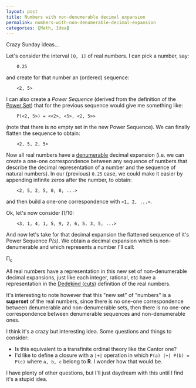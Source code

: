 ```yaml
---
layout: post
title: Numbers with non-denumerable decimal expansion 
permalink: numbers-with-non-denumerable-decimal-expansion
categories: [Math, Idea]
---
```


Crazy Sunday ideas...

Let's consider the interval `[0, 1]` of real numbers. I can pick a
number, say:

        0.25

and create for that number an (ordered) sequence:

        <2, 5>

I can also create a *Power Sequence* (derived from the definition of the
[Power Set](http://en.wikipedia.org/wiki/Power_set)) that for the
previous sequence would give me something like:

        P(<2, 5>) = <<2>, <5>, <2, 5>>

(note that there is no empty set in the new Power Sequence). We
can finally flatten the sequence to obtain:

        <2, 5, 2, 5>

Now all real numbers have a [denumerable](http://en.wikipedia.org/wiki/Denumerable_set)
decimal expansion (i.e. we can create a one-one correspondence between
any sequence of numbers that describe the decimal representation of a number and the sequence
of natural numbers). In our (previous) `0.25` case, we could make it easier by
appending infinite zeros after the number, to obtain:

        <2, 5, 2, 5, 0, 0, ...>

and then build a one-one correspondence with `<1, 2, ...>`.

Ok, let's now consider &prod;/10:

        <3, 1, 4, 1, 5, 9, 2, 6, 5, 3, 5, ...>

And now let's take for that decimal expansion the flattened
sequence of it's Power Sequence *P(s)*. We obtain a decimal expansion which
is non-denumerable and which represents a number I'll call:

  &prod;<sub>c</sub>

All real numbers have a representation in this new set of non-denumerable
decimal expansions, just like each integer, rational, etc have a
representation in the [Dedekind (cuts)](http://en.wikipedia.org/wiki/Dedekind_cut)
definition of the real numbers.

It's interesting to note however that this "new set" of "numbers" is a **superset** of the
real numbers, since there is no one-one correspondence between
denumerable and non-denumerable sets, then there is no one-one
correspondence between denumerable sequences and non-denumerable ones.

I think it's a crazy but interesting idea. Some questions and things to
consider:

 * Is this equivalent to a transfinite ordinal theory like the Cantor
   one?
 * I'd like to define a closure with a `|+|` operation in which `P(a)
   |+| P(b) = P(c)` where `a, b, c` belong to **R**. I wonder how that
   would be.

I have plenty of other questions, but I'll just daydream with this until
I find it's a stupid idea.




